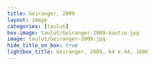 ```yaml
---
title: Geiranger, 2009
layout: image
categories: [taulut]
box-image: taulut/Geiranger-2009-kuutio.jpg
image: taulut/Geiranger-2009.jpg
hide_title_on_box: true
lightbox_title: Geiranger, 2009, 64 x 44, 160€
---
```

